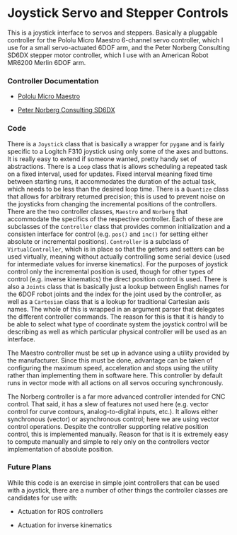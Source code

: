 # Joystick Servo and Stepper Controls

This is a joystick interface to servos and steppers.  Basically a pluggable
controller for the Pololu Micro Maestro 6-channel servo controller, which
I use for a small servo-actuated 6DOF arm, and the Peter Norberg Consulting 
SD6DX stepper motor controller, which I use with an American Robot MR6200
Merlin 6DOF arm. 



### Controller Documentation

  * [Pololu Micro Maestro](docs/maestro.pdf)

  * [Peter Norberg Consulting SD6DX](docs/norberg.pdf)



### Code

There is a `Joystick` class that is basically a wrapper for `pygame` and is 
fairly specific to a Logitch F310 joystick using only some of the axes and 
buttons.  It is really easy to extend if someone wanted, pretty handy 
set of abstractions.  There is a `Loop` class that is allows scheduling a 
repeated task on a fixed interval, used for updates.  Fixed interval meaning 
fixed time between starting runs, it accommodates the duration of the actual
task, which needs to be less than the desired loop time.  There is a 
`Quantize` class that allows for arbitrary returned precision; this is used
to prevent noise on the joysticks from changing the incremental positions
of the controllers.  There are the two controller classes, `Maestro` and 
`Norberg` that accommodate the specifics of the respective controller. Each 
of these are subclasses of the `Controller` class that provides common 
initialization and a consisten interface for control (e.g. `pos()` and 
`inc()` for setting either absolute or incremental positions).  `Controller`
is a subclass of `VirtualController`, which is in place so that the getters 
and setters can be used virtually, meaning without actually controlling
some serial device (used for intermediate values for inverse kinematics).  For
the purposes of joystick control only the incremental position is used, though 
for other types of control (e.g. inverse kinematics) the direct position 
control is used.  There is also a `Joints` class that is basically just a 
lookup between English names for the 6DOF robot joints and the index for the 
joint used by the controller, as well as a `Cartesian` class that is a lookup
for traditional Cartesian axis names.  The whole of this is wrapped in an 
argument parser that delegates the different controller commands.  The reason 
for this is that it is handy to be able to select what type of coordinate system
the joystick control will be describing as well as which particular physical 
controller will be used as an interface.  

The Maestro controller must be set up in advance using a utility provided
by the manufacturer.  Since this must be done, advantage can be taken of 
configuring the maximum speed, acceleration and stops using the utility 
rather than implementing them in software here. This controller by default 
runs in vector mode with all actions on all servos occuring synchronously.

The Norberg controller is a far more advanced controller intended for 
CNC control.  That said, it has a slew of features not used here (e.g. 
vector control for curve contours, analog-to-digital inputs, etc.).  It
allows either synchronous (vector) or asynchronous control; here we
are using vector control operations.  Despite the controller supporting
relative position control, this is implemented manually.  Reason for that
is it is extremely easy to compute manually and simple to rely only on the
controllers vector implementation of absolute position.



### Future Plans

While this code is an exercise in simple joint controllers that can be
used with a joystick, there are a number of other things the controller
classes are candidates for use with:

  * Actuation for ROS controllers

  * Actuation for inverse kinematics

